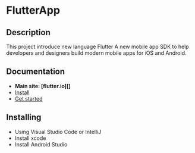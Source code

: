 # FlutterApp

## Description
This project introduce new language Flutter
A new mobile app SDK to help developers and designers build modern mobile apps for iOS and Android.

## Documentation
* **Main site: [flutter.io][]**
* [Install](https://flutter.io/setup/)
* [Get started](https://flutter.io/getting-started/)

## Installing
* Using Visual Studio Code or IntelliJ
* Install xcode
* Install Android Studio

